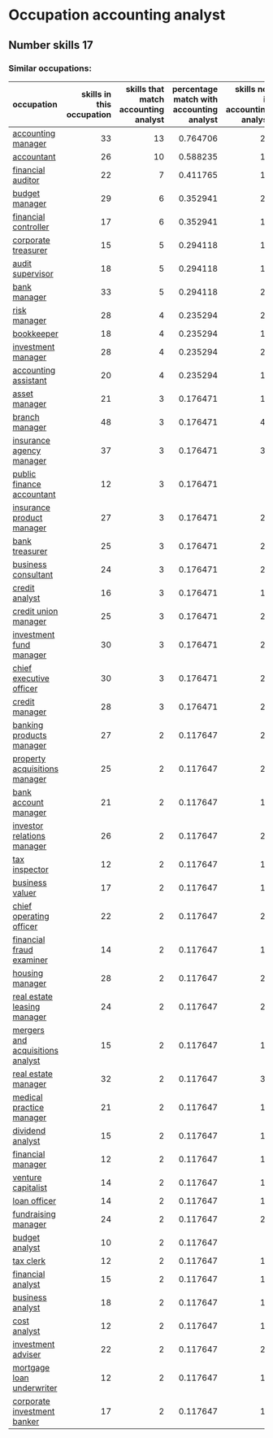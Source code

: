# Occupation accounting analyst
## Number skills 17
### Similar occupations:
| occupation                                                              |   skills in this occupation |   skills that match accounting analyst |   percentage match with accounting analyst |   skills not in accounting analyst |
|:------------------------------------------------------------------------|----------------------------:|---------------------------------------:|-------------------------------------------:|-----------------------------------:|
| [accounting manager](accounting_manager.md)                             |                          33 |                                     13 |                                   0.764706 |                                 20 |
| [accountant](accountant.md)                                             |                          26 |                                     10 |                                   0.588235 |                                 16 |
| [financial auditor](financial_auditor.md)                               |                          22 |                                      7 |                                   0.411765 |                                 15 |
| [budget manager](budget_manager.md)                                     |                          29 |                                      6 |                                   0.352941 |                                 23 |
| [financial controller](financial_controller.md)                         |                          17 |                                      6 |                                   0.352941 |                                 11 |
| [corporate treasurer](corporate_treasurer.md)                           |                          15 |                                      5 |                                   0.294118 |                                 10 |
| [audit supervisor](audit_supervisor.md)                                 |                          18 |                                      5 |                                   0.294118 |                                 13 |
| [bank manager](bank_manager.md)                                         |                          33 |                                      5 |                                   0.294118 |                                 28 |
| [risk manager](risk_manager.md)                                         |                          28 |                                      4 |                                   0.235294 |                                 24 |
| [bookkeeper](bookkeeper.md)                                             |                          18 |                                      4 |                                   0.235294 |                                 14 |
| [investment manager](investment_manager.md)                             |                          28 |                                      4 |                                   0.235294 |                                 24 |
| [accounting assistant](accounting_assistant.md)                         |                          20 |                                      4 |                                   0.235294 |                                 16 |
| [asset manager](asset_manager.md)                                       |                          21 |                                      3 |                                   0.176471 |                                 18 |
| [branch manager](branch_manager.md)                                     |                          48 |                                      3 |                                   0.176471 |                                 45 |
| [insurance agency manager](insurance_agency_manager.md)                 |                          37 |                                      3 |                                   0.176471 |                                 34 |
| [public finance accountant](public_finance_accountant.md)               |                          12 |                                      3 |                                   0.176471 |                                  9 |
| [insurance product manager](insurance_product_manager.md)               |                          27 |                                      3 |                                   0.176471 |                                 24 |
| [bank treasurer](bank_treasurer.md)                                     |                          25 |                                      3 |                                   0.176471 |                                 22 |
| [business consultant](business_consultant.md)                           |                          24 |                                      3 |                                   0.176471 |                                 21 |
| [credit analyst](credit_analyst.md)                                     |                          16 |                                      3 |                                   0.176471 |                                 13 |
| [credit union manager](credit_union_manager.md)                         |                          25 |                                      3 |                                   0.176471 |                                 22 |
| [investment fund manager](investment_fund_manager.md)                   |                          30 |                                      3 |                                   0.176471 |                                 27 |
| [chief executive officer](chief_executive_officer.md)                   |                          30 |                                      3 |                                   0.176471 |                                 27 |
| [credit manager](credit_manager.md)                                     |                          28 |                                      3 |                                   0.176471 |                                 25 |
| [banking products manager](banking_products_manager.md)                 |                          27 |                                      2 |                                   0.117647 |                                 25 |
| [property acquisitions manager](property_acquisitions_manager.md)       |                          25 |                                      2 |                                   0.117647 |                                 23 |
| [bank account manager](bank_account_manager.md)                         |                          21 |                                      2 |                                   0.117647 |                                 19 |
| [investor relations manager](investor_relations_manager.md)             |                          26 |                                      2 |                                   0.117647 |                                 24 |
| [tax inspector](tax_inspector.md)                                       |                          12 |                                      2 |                                   0.117647 |                                 10 |
| [business valuer](business_valuer.md)                                   |                          17 |                                      2 |                                   0.117647 |                                 15 |
| [chief operating officer](chief_operating_officer.md)                   |                          22 |                                      2 |                                   0.117647 |                                 20 |
| [financial fraud examiner](financial_fraud_examiner.md)                 |                          14 |                                      2 |                                   0.117647 |                                 12 |
| [housing manager](housing_manager.md)                                   |                          28 |                                      2 |                                   0.117647 |                                 26 |
| [real estate leasing manager](real_estate_leasing_manager.md)           |                          24 |                                      2 |                                   0.117647 |                                 22 |
| [mergers and acquisitions analyst](mergers_and_acquisitions_analyst.md) |                          15 |                                      2 |                                   0.117647 |                                 13 |
| [real estate manager](real_estate_manager.md)                           |                          32 |                                      2 |                                   0.117647 |                                 30 |
| [medical practice manager](medical_practice_manager.md)                 |                          21 |                                      2 |                                   0.117647 |                                 19 |
| [dividend analyst](dividend_analyst.md)                                 |                          15 |                                      2 |                                   0.117647 |                                 13 |
| [financial manager](financial_manager.md)                               |                          12 |                                      2 |                                   0.117647 |                                 10 |
| [venture capitalist](venture_capitalist.md)                             |                          14 |                                      2 |                                   0.117647 |                                 12 |
| [loan officer](loan_officer.md)                                         |                          14 |                                      2 |                                   0.117647 |                                 12 |
| [fundraising manager](fundraising_manager.md)                           |                          24 |                                      2 |                                   0.117647 |                                 22 |
| [budget analyst](budget_analyst.md)                                     |                          10 |                                      2 |                                   0.117647 |                                  8 |
| [tax clerk](tax_clerk.md)                                               |                          12 |                                      2 |                                   0.117647 |                                 10 |
| [financial analyst](financial_analyst.md)                               |                          15 |                                      2 |                                   0.117647 |                                 13 |
| [business analyst](business_analyst.md)                                 |                          18 |                                      2 |                                   0.117647 |                                 16 |
| [cost analyst](cost_analyst.md)                                         |                          12 |                                      2 |                                   0.117647 |                                 10 |
| [investment adviser](investment_adviser.md)                             |                          22 |                                      2 |                                   0.117647 |                                 20 |
| [mortgage loan underwriter](mortgage_loan_underwriter.md)               |                          12 |                                      2 |                                   0.117647 |                                 10 |
| [corporate investment banker](corporate_investment_banker.md)           |                          17 |                                      2 |                                   0.117647 |                                 15 |

